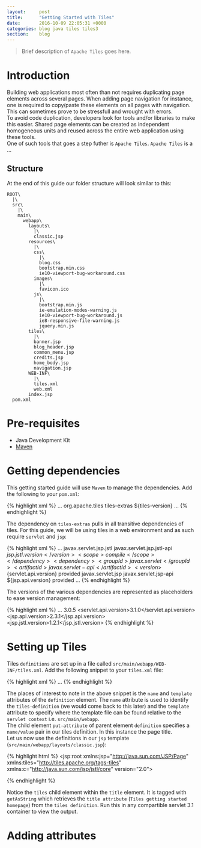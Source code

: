 ```yaml
---
layout:     post
title:      "Getting Started with Tiles"
date:       2016-10-09 22:05:31 +0000
categories: blog java tiles tiles3
section:    blog
---
```

> Brief description of `Apache Tiles` goes here.

# Introduction
Building web applications most often than not requires duplicating page elements across several pages. When adding page navigation
for instance, one is required to copy/paste these elements on all pages with navigation. This can sometimes prove to be stressfull
and wrought with errors.  
To avoid code duplication, developers look for tools and/or libraries to make this easier. Shared page elements can be created as
independent homogeneous units and reused across the entire web application using these tools.  
One of such tools that goes a step futher is `Apache Tiles`. `Apache Tiles` is a ...

## Structure
At the end of this guide our folder structure will look similar to this:

```
ROOT\
  |\
  src\
    |\
    main\
      webapp\
        layouts\
          |\
          classic.jsp
        resources\
          |\
          css\
            |\
            blog.css
            bootstrap.min.css
            ie10-viewport-bug-workaround.css
          images\
            |\
            favicon.ico
          js\
            |\
            bootstrap.min.js
            ie-emulation-modes-warning.js
            ie10-viewport-bug-workaround.js
            ie8-responsive-file-warning.js
            jquery.min.js
        tiles\
          |\
          banner.jsp
          blog_header.jsp
          common_menu.jsp
          credits.jsp
          home_body.jsp
          navigation.jsp
        WEB-INF\
          |\
          tiles.xml
          web.xml
        index.jsp
  pom.xml
```


# Pre-requisites
- Java Development Kit  
- [Maven][]

# Getting dependencies
This getting started guide will use `Maven` to manage the dependencies. Add the following to your `pom.xml`:

{% highlight xml %}
<dependencies>
  ...
  <dependency>
    <groupId>org.apache.tiles</groupId>
    <artifactId>tiles-extras</artifactId>
    <version>${tiles-version}</version>
  </dependency>
  ...
</dependencies>
{% endhighlight %}

The dependency on `tiles-extras` pulls in all transitive dependencies of tiles. For this guide, we will be using tiles in a web
environment and as such require `servlet` and `jsp`:

{% highlight xml %}
<dependencies>
  ...
  <dependency>
    <groupId>javax.servlet.jsp.jstl</groupId>
    <artifactId>javax.servlet.jsp.jstl-api</artifactId>
    <version>${jsp.jstl.version}</version>
    <scope>compile</scope>
  </dependency>
  <dependency>
    <groupId>javax.servlet</groupId>
    <artifactId>javax.servlet-api</artifactId>
    <version>${servlet.api.version}</version>
    <scope>provided</scope>
  </dependency>
  <dependency>
    <groupId>javax.servlet.jsp</groupId>
    <artifactId>javax.servlet.jsp-api</artifactId>
    <version>${jsp.api.version}</version>
    <scope>provided</scope>
  </dependency>
  ...
</dependencies>
{% endhighlight %}

The versions of the various dependencies are represented as placeholders to ease version management:

{% highlight xml %}
<properties>
  ...
  <tiles-version>3.0.5</tiles-version>
  <servlet.api.version>3.1.0</servlet.api.version>
  <jsp.api.version>2.3.1</jsp.api.version>
  <jsp.jstl.version>1.2.1</jsp.jstl.version>
</properties>
{% endhighlight %}

# Setting up Tiles
Tiles `definitions` are set up in a file called `src/main/webapp/WEB-INF/tiles.xml`. Add the following snippet to your `tiles.xml`
file:

{% highlight xml %}
<tiles-definitions>
  <definition name="myapp.homepage" template="/layouts/classic.jsp">
    <put-attribute name="title" value="Tiles getting started homepage" />
    ...
  </definition>
</tiles-definitions>
{% endhighlight %}

The places of interest to note in the above snippet is the `name` and `template` attributes of the `definition` element. The `name`
attribute is used to identify the `tiles-definition` (we would come back to this later) and the `template` attribute to specify 
where the template file can be found relative to the `servlet context` i.e. `src/main/webapp`.  
The child element `put-attribute` of parent element `definition` specifies a `name/value` pair in our tiles definition. In this
instance the page title.  
Let us now use the definitions in our `jsp` template (`src/main/webapp/layouts/classic.jsp`):

{% highlight html %}
<jsp:root xmlns:jsp="http://java.sun.com/JSP/Page"
  xmlns:tiles="http://tiles.apache.org/tags-tiles"
  xmlns:c="http://java.sun.com/jsp/jstl/core" version="2.0">

<head>
  <c:url value="/resources/images/favicon.ico" var="faviconurl" />
  <link rel="icon" href="${faviconurl}" />
  <title><tiles:getAsString name="title" /></title>
</head>
{% endhighlight %}

Notice the `tiles` child element within the `title` element. It is tagged with `getAsString` which retrieves the `title attribute`
(`Tiles getting started homepage`) from the `tiles definition`. Run this in any compartible servlet 3.1 container to view the 
output.

# Adding attributes


[Maven]: http://maven.apache.org
